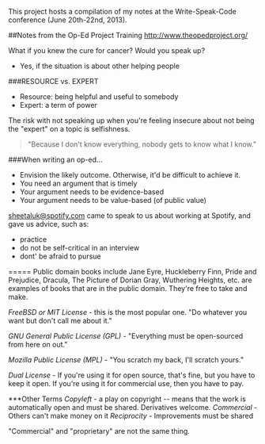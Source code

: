 This project hosts a compilation of my notes at the Write-Speak-Code conference (June 20th-22nd, 2013).

##Notes from the Op-Ed Project Training
http://www.theopedproject.org/

What if you knew the cure for cancer? Would you speak up?
- Yes, if the situation is about other helping people

###RESOURCE vs. EXPERT
- Resource: being helpful and useful to somebody
- Expert: a term of power

The risk with not speaking up when you're feeling insecure about not being the "expert" on a topic is selfishness. 

> "Because I don't know everything, nobody gets to know what I know."

###When writing an op-ed...
- Envision the likely outcome. 
Otherwise, it'd be difficult to achieve it. 
- You need an argument that is timely 
- Your argument needs to be evidence-based
- Your argument needs to be value-based (of public value)

sheetaluk@spotify.com came to speak to us about working at Spotify, and gave us advice, such as:
- practice
- do not be self-critical in an interview
- dont' be afraid to pursue 

=====
Public domain books include Jane Eyre, Huckleberry Finn, Pride and Prejudice, Dracula, The Picture of Dorian Gray, Wuthering Heights, etc. are examples of books that are in the public domain. They're free to take and make. 

*FreeBSD or MIT License* - this is the most popular one. "Do whatever you want but don't call me about it."

*GNU General Public License (GPL)* - "Everything must be open-sourced from here on out."

*Mozilla Public License (MPL)* - "You scratch my back, I'll scratch yours."

*Dual License* - If you're using it for open source, that's fine, but you have to keep it open. If you're using it for commercial use, then you have to pay. 

***Other Terms
*Copyleft* - a play on copyright -- means that the work is automatically open and must be shared. Derivatives welcome.
*Commercial* - Others can't make money on it
*Reciprocity* - Improvements must be shared

"Commercial" and "proprietary" are not the same thing. 
